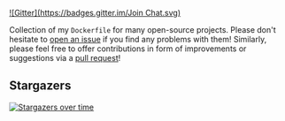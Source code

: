 [![Gitter](https://badges.gitter.im/Join Chat.svg)](https://gitter.im/voxxit/dockerfiles)

Collection of my `Dockerfile` for many open-source projects. Please don't hesitate to [open an issue](https://github.com/voxxit/dockerfiles/issues/new) if you find any problems with them! Similarly, please feel free to offer contributions in form of improvements or suggestions via a [pull request](https://github.com/voxxit/dockerfiles/pull/new/master)!

## Stargazers

[![Stargazers over time](https://starcharts.herokuapp.com/voxxit/dockerfiles.svg)](https://starcharts.herokuapp.com/voxxit/dockerfiles)
